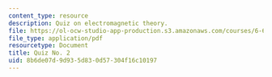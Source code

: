 ```yaml
---
content_type: resource
description: Quiz on electromagnetic theory.
file: https://ol-ocw-studio-app-production.s3.amazonaws.com/courses/6-632-electromagnetic-wave-theory-spring-2003/8b6de07d9d935d830d57304f16c10197_Q2.pdf
file_type: application/pdf
resourcetype: Document
title: Quiz No. 2
uid: 8b6de07d-9d93-5d83-0d57-304f16c10197
---
```

